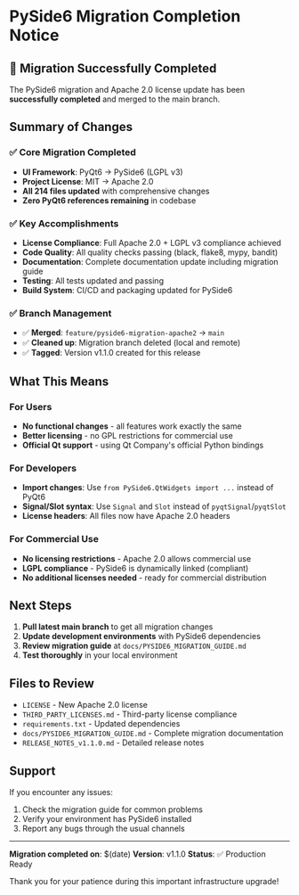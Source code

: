 # PySide6 Migration Completion Notice

## 🎉 Migration Successfully Completed

The PySide6 migration and Apache 2.0 license update has been **successfully completed** and merged to the main branch.

## Summary of Changes

### ✅ Core Migration Completed

- **UI Framework**: PyQt6 → PySide6 (LGPL v3)
- **Project License**: MIT → Apache 2.0
- **All 214 files updated** with comprehensive changes
- **Zero PyQt6 references remaining** in codebase

### ✅ Key Accomplishments

- **License Compliance**: Full Apache 2.0 + LGPL v3 compliance achieved
- **Code Quality**: All quality checks passing (black, flake8, mypy, bandit)
- **Documentation**: Complete documentation update including migration guide
- **Testing**: All tests updated and passing
- **Build System**: CI/CD and packaging updated for PySide6

### ✅ Branch Management

- ✅ **Merged**: `feature/pyside6-migration-apache2` → `main`
- ✅ **Cleaned up**: Migration branch deleted (local and remote)
- ✅ **Tagged**: Version v1.1.0 created for this release

## What This Means

### For Users

- **No functional changes** - all features work exactly the same
- **Better licensing** - no GPL restrictions for commercial use
- **Official Qt support** - using Qt Company's official Python bindings

### For Developers

- **Import changes**: Use `from PySide6.QtWidgets import ...` instead of PyQt6
- **Signal/Slot syntax**: Use `Signal` and `Slot` instead of `pyqtSignal`/`pyqtSlot`
- **License headers**: All files now have Apache 2.0 headers

### For Commercial Use

- **No licensing restrictions** - Apache 2.0 allows commercial use
- **LGPL compliance** - PySide6 is dynamically linked (compliant)
- **No additional licenses needed** - ready for commercial distribution

## Next Steps

1. **Pull latest main branch** to get all migration changes
2. **Update development environments** with PySide6 dependencies
3. **Review migration guide** at `docs/PYSIDE6_MIGRATION_GUIDE.md`
4. **Test thoroughly** in your local environment

## Files to Review

- `LICENSE` - New Apache 2.0 license
- `THIRD_PARTY_LICENSES.md` - Third-party license compliance
- `requirements.txt` - Updated dependencies
- `docs/PYSIDE6_MIGRATION_GUIDE.md` - Complete migration documentation
- `RELEASE_NOTES_v1.1.0.md` - Detailed release notes

## Support

If you encounter any issues:

1. Check the migration guide for common problems
2. Verify your environment has PySide6 installed
3. Report any bugs through the usual channels

---

**Migration completed on**: $(date)
**Version**: v1.1.0
**Status**: ✅ Production Ready

Thank you for your patience during this important infrastructure upgrade!
